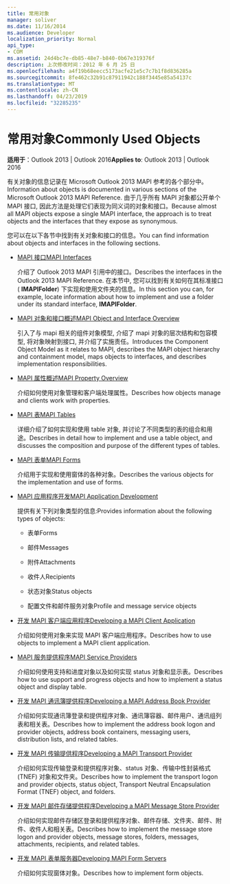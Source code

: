 ```yaml
---
title: 常用对象
manager: soliver
ms.date: 11/16/2014
ms.audience: Developer
localization_priority: Normal
api_type:
- COM
ms.assetid: 24d4bc7e-db85-48e7-b840-0b67e319376f
description: 上次修改时间：2012 年 6 月 25 日
ms.openlocfilehash: a4f19b68eecc5173acfe21e5c7c7b1f8d836285a
ms.sourcegitcommit: 8fe462c32b91c87911942c188f3445e85a54137c
ms.translationtype: MT
ms.contentlocale: zh-CN
ms.lasthandoff: 04/23/2019
ms.locfileid: "32285235"
---
```

# <a name="commonly-used-objects"></a><span data-ttu-id="a7136-103">常用对象</span><span class="sxs-lookup"><span data-stu-id="a7136-103">Commonly Used Objects</span></span>

  
  
<span data-ttu-id="a7136-104">**适用于**：Outlook 2013 | Outlook 2016</span><span class="sxs-lookup"><span data-stu-id="a7136-104">**Applies to**: Outlook 2013 | Outlook 2016</span></span> 
  
<span data-ttu-id="a7136-105">有关对象的信息记录在 Microsoft Outlook 2013 MAPI 参考的各个部分中。</span><span class="sxs-lookup"><span data-stu-id="a7136-105">Information about objects is documented in various sections of the Microsoft Outlook 2013 MAPI Reference.</span></span> <span data-ttu-id="a7136-106">由于几乎所有 MAPI 对象都公开单个 MAPI 接口, 因此方法是处理它们表现为同义词的对象和接口。</span><span class="sxs-lookup"><span data-stu-id="a7136-106">Because almost all MAPI objects expose a single MAPI interface, the approach is to treat objects and the interfaces that they expose as synonymous.</span></span>
  
<span data-ttu-id="a7136-107">您可以在以下各节中找到有关对象和接口的信息。</span><span class="sxs-lookup"><span data-stu-id="a7136-107">You can find information about objects and interfaces in the following sections.</span></span>
  
- [<span data-ttu-id="a7136-108">MAPI 接口</span><span class="sxs-lookup"><span data-stu-id="a7136-108">MAPI Interfaces</span></span>](mapi-interfaces.md)
    
    <span data-ttu-id="a7136-109">介绍了 Outlook 2013 MAPI 引用中的接口。</span><span class="sxs-lookup"><span data-stu-id="a7136-109">Describes the interfaces in the Outlook 2013 MAPI Reference.</span></span> <span data-ttu-id="a7136-110">在本节中, 您可以找到有关如何在其标准接口 ( **IMAPIFolder**) 下实现和使用文件夹的信息。</span><span class="sxs-lookup"><span data-stu-id="a7136-110">In this section you can, for example, locate information about how to implement and use a folder under its standard interface, **IMAPIFolder**.</span></span>
    
- [<span data-ttu-id="a7136-111">MAPI 对象和接口概述</span><span class="sxs-lookup"><span data-stu-id="a7136-111">MAPI Object and Interface Overview</span></span>](mapi-object-and-interface-overview.md)
    
    <span data-ttu-id="a7136-112">引入了与 mapi 相关的组件对象模型, 介绍了 mapi 对象的层次结构和包容模型, 将对象映射到接口, 并介绍了实施责任。</span><span class="sxs-lookup"><span data-stu-id="a7136-112">Introduces the Component Object Model as it relates to MAPI, describes the MAPI object hierarchy and containment model, maps objects to interfaces, and describes implementation responsibilities.</span></span>
    
- [<span data-ttu-id="a7136-113">MAPI 属性概述</span><span class="sxs-lookup"><span data-stu-id="a7136-113">MAPI Property Overview</span></span>](mapi-property-overview.md)
    
    <span data-ttu-id="a7136-114">介绍如何使用对象管理和客户端处理属性。</span><span class="sxs-lookup"><span data-stu-id="a7136-114">Describes how objects manage and clients work with properties.</span></span>
    
- [<span data-ttu-id="a7136-115">MAPI 表</span><span class="sxs-lookup"><span data-stu-id="a7136-115">MAPI Tables</span></span>](mapi-tables.md)
    
    <span data-ttu-id="a7136-116">详细介绍了如何实现和使用 table 对象, 并讨论了不同类型的表的组合和用途。</span><span class="sxs-lookup"><span data-stu-id="a7136-116">Describes in detail how to implement and use a table object, and discusses the composition and purpose of the different types of tables.</span></span>
    
- [<span data-ttu-id="a7136-117">MAPI 表单</span><span class="sxs-lookup"><span data-stu-id="a7136-117">MAPI Forms</span></span>](mapi-forms.md)
    
    <span data-ttu-id="a7136-118">介绍用于实现和使用窗体的各种对象。</span><span class="sxs-lookup"><span data-stu-id="a7136-118">Describes the various objects for the implementation and use of forms.</span></span>
    
- [<span data-ttu-id="a7136-119">MAPI 应用程序开发</span><span class="sxs-lookup"><span data-stu-id="a7136-119">MAPI Application Development</span></span>](mapi-application-development.md)
    
    <span data-ttu-id="a7136-120">提供有关下列对象类型的信息:</span><span class="sxs-lookup"><span data-stu-id="a7136-120">Provides information about the following types of objects:</span></span>
    
  - <span data-ttu-id="a7136-121">表单</span><span class="sxs-lookup"><span data-stu-id="a7136-121">Forms</span></span>
    
  - <span data-ttu-id="a7136-122">邮件</span><span class="sxs-lookup"><span data-stu-id="a7136-122">Messages</span></span>
    
  - <span data-ttu-id="a7136-123">附件</span><span class="sxs-lookup"><span data-stu-id="a7136-123">Attachments</span></span>
    
  - <span data-ttu-id="a7136-124">收件人</span><span class="sxs-lookup"><span data-stu-id="a7136-124">Recipients</span></span>
    
  - <span data-ttu-id="a7136-125">状态对象</span><span class="sxs-lookup"><span data-stu-id="a7136-125">Status objects</span></span>
    
  - <span data-ttu-id="a7136-126">配置文件和邮件服务对象</span><span class="sxs-lookup"><span data-stu-id="a7136-126">Profile and message service objects</span></span>
    
- [<span data-ttu-id="a7136-127">开发 MAPI 客户端应用程序</span><span class="sxs-lookup"><span data-stu-id="a7136-127">Developing a MAPI Client Application</span></span>](developing-a-mapi-client-application.md)
    
    <span data-ttu-id="a7136-128">介绍如何使用对象来实现 MAPI 客户端应用程序。</span><span class="sxs-lookup"><span data-stu-id="a7136-128">Describes how to use objects to implement a MAPI client application.</span></span>
    
- [<span data-ttu-id="a7136-129">MAPI 服务提供程序</span><span class="sxs-lookup"><span data-stu-id="a7136-129">MAPI Service Providers</span></span>](mapi-service-providers.md)
    
    <span data-ttu-id="a7136-130">介绍如何使用支持和进度对象以及如何实现 status 对象和显示表。</span><span class="sxs-lookup"><span data-stu-id="a7136-130">Describes how to use support and progress objects and how to implement a status object and display table.</span></span>
    
- [<span data-ttu-id="a7136-131">开发 MAPI 通讯簿提供程序</span><span class="sxs-lookup"><span data-stu-id="a7136-131">Developing a MAPI Address Book Provider</span></span>](developing-a-mapi-address-book-provider.md)
    
    <span data-ttu-id="a7136-132">介绍如何实现通讯簿登录和提供程序对象、通讯簿容器、邮件用户、通讯组列表和相关表。</span><span class="sxs-lookup"><span data-stu-id="a7136-132">Describes how to implement the address book logon and provider objects, address book containers, messaging users, distribution lists, and related tables.</span></span>
    
- [<span data-ttu-id="a7136-133">开发 MAPI 传输提供程序</span><span class="sxs-lookup"><span data-stu-id="a7136-133">Developing a MAPI Transport Provider</span></span>](developing-a-mapi-transport-provider.md)
    
    <span data-ttu-id="a7136-134">介绍如何实现传输登录和提供程序对象、status 对象、传输中性封装格式 (TNEF) 对象和文件夹。</span><span class="sxs-lookup"><span data-stu-id="a7136-134">Describes how to implement the transport logon and provider objects, status object, Transport Neutral Encapsulation Format (TNEF) object, and folders.</span></span>
    
- [<span data-ttu-id="a7136-135">开发 MAPI 邮件存储提供程序</span><span class="sxs-lookup"><span data-stu-id="a7136-135">Developing a MAPI Message Store Provider</span></span>](developing-a-mapi-message-store-provider.md)
    
    <span data-ttu-id="a7136-136">介绍如何实现邮件存储区登录和提供程序对象、邮件存储、文件夹、邮件、附件、收件人和相关表。</span><span class="sxs-lookup"><span data-stu-id="a7136-136">Describes how to implement the message store logon and provider objects, message stores, folders, messages, attachments, recipients, and related tables.</span></span>
    
- [<span data-ttu-id="a7136-137">开发 MAPI 表单服务器</span><span class="sxs-lookup"><span data-stu-id="a7136-137">Developing MAPI Form Servers</span></span>](developing-mapi-form-servers.md)
    
    <span data-ttu-id="a7136-138">介绍如何实现窗体对象。</span><span class="sxs-lookup"><span data-stu-id="a7136-138">Describes how to implement form objects.</span></span>
    

